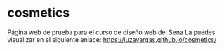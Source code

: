 # cosmetics

Página web de prueba para el curso de diseño web del Sena
La puedes visualizar en el siguiente enlace: https://luzavargas.github.io/cosmetics/

